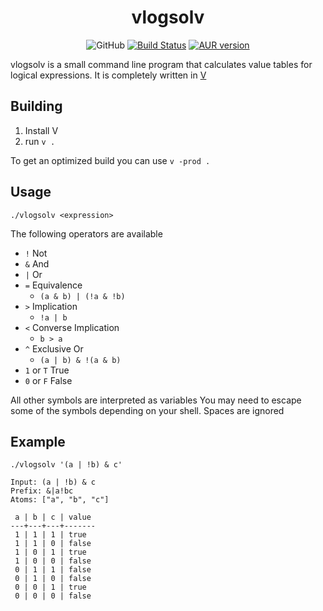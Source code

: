 # <div align=center>vlogsolv</div>

<p align=center>
	<img alt="GitHub" src="https://img.shields.io/github/license/nzbr/vlogsolv">
	<a href="https://actions-badge.atrox.dev/nzbr/vlogsolv/goto"><img alt="Build Status" src="https://img.shields.io/endpoint.svg?url=https%3A%2F%2Factions-badge.atrox.dev%2Fnzbr%2Fvlogsolv%2Fbadge&style=flat" /></a>
	<a href="https://aur.archlinux.org/packages/vlogsolv/"><img alt="AUR version" src="https://img.shields.io/aur/version/vlogsolv"></a>
</p>

vlogsolv is a small command line program that calculates value tables for logical expressions.
It is completely written in [V](https://github.com/vlang/v)

## Building

1. Install V
2. run `v .`

To get an optimized build you can use `v -prod .`

## Usage

`./vlogsolv <expression>`

The following operators are available

- `!` Not
- `&` And
- `|` Or
- `=` Equivalence
  - `(a & b) | (!a & !b)`
- `>` Implication
  - `!a | b`
- `<` Converse Implication
  - `b > a`
- `^` Exclusive Or
  - `(a | b) & !(a & b)`
- `1` or `T` True
- `0` or `F` False

All other symbols are interpreted as variables
You may need to escape some of the symbols depending on your shell. Spaces are ignored

## Example

`./vlogsolv '(a | !b) & c'`

```none
Input: (a | !b) & c
Prefix: &|a!bc
Atoms: ["a", "b", "c"]

 a | b | c | value
---+---+---+-------
 1 | 1 | 1 | true
 1 | 1 | 0 | false
 1 | 0 | 1 | true
 1 | 0 | 0 | false
 0 | 1 | 1 | false
 0 | 1 | 0 | false
 0 | 0 | 1 | true
 0 | 0 | 0 | false
```
